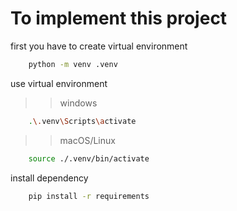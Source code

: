 # To implement this project

first you have to create virtual environment

```bash
    python -m venv .venv
```

use virtual environment

> > windows

```bash
    .\.venv\Scripts\activate
```

> > macOS/Linux

```bash
    source ./.venv/bin/activate
```

install dependency

```bash
    pip install -r requirements
```
